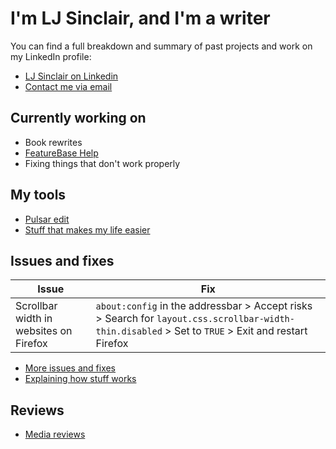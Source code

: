 # I'm LJ Sinclair, and I'm a writer

You can find a full breakdown and summary of past projects and work on my LinkedIn profile:

* [LJ Sinclair on Linkedin](https://www.linkedin.com/in/ljsinclair/)
* [Contact me via email](mailto:projects@ljsinclair.net)

## Currently working on

* Book rewrites
* [FeatureBase Help](https://docs.featurebase.com)
* Fixing things that don't work properly

## My tools

* [Pulsar edit](https://github.com/ljsinclair/ljsinclair/tree/main/pulsar-edit)
* [Stuff that makes my life easier](https://github.com/ljsinclair/ljsinclair/tree/main/lifehacks)

## Issues and fixes

| Issue | Fix |
|---|---|
| Scrollbar width in websites on Firefox | `about:config` in the addressbar > Accept risks > Search for `layout.css.scrollbar-width-thin.disabled` > Set to `TRUE` > Exit and restart Firefox |

* [More issues and fixes](https://github.com/ljsinclair/ljsinclair/tree/main/issues-and-fixes)
* [Explaining how stuff works](https://github.com/ljsinclair/ljsinclair/tree/main/Explainers)

## Reviews

* [Media reviews](https://github.com/ljsinclair/ljsinclair/tree/main/reviews)
